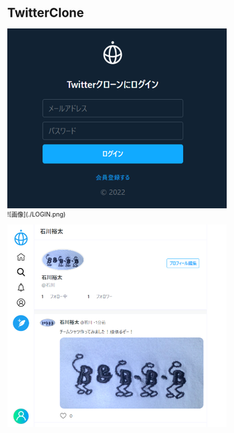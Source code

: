 ﻿# TwitterClone

<div align="center">
<img src="./LOGIN.png" alt="属性" title="タイトル">
</div>
![画像](./LOGIN.png)

![画像](./twitterclone_Tshirt.png)
